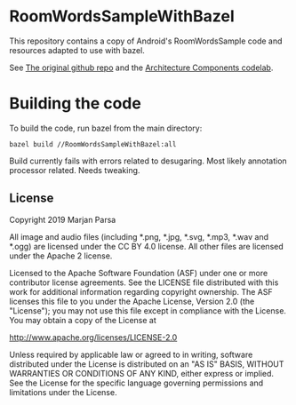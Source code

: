 RoomWordsSampleWithBazel
========================

This repository contains a copy of Android's RoomWordsSample
code and resources adapted to use with bazel.

See [The original github
repo](https://github.com/googlecodelabs/android-room-with-a-view) and
the [Architecture Components
codelab](https://codelabs.developers.google.com/codelabs/android-room-with-a-view/index.html?index=..%2F..%2Findex#0).

Building the code
=================
To build the code, run bazel from the main directory:

`bazel build //RoomWordsSampleWithBazel:all`

Build currently fails with errors related to desugaring. Most likely annotation processor related. Needs tweaking.

License
-------

Copyright 2019 Marjan Parsa

All image and audio files (including *.png, *.jpg, *.svg, *.mp3, *.wav
and *.ogg) are licensed under the CC BY 4.0 license. All other files are
licensed under the Apache 2 license.

Licensed to the Apache Software Foundation (ASF) under one or more contributor
license agreements.  See the LICENSE file distributed with this work for
additional information regarding copyright ownership.  The ASF licenses this
file to you under the Apache License, Version 2.0 (the "License"); you may not
use this file except in compliance with the License.  You may obtain a copy of
the License at

  http://www.apache.org/licenses/LICENSE-2.0

Unless required by applicable law or agreed to in writing, software
distributed under the License is distributed on an "AS IS" BASIS, WITHOUT
WARRANTIES OR CONDITIONS OF ANY KIND, either express or implied.  See the
License for the specific language governing permissions and limitations under
the License.
